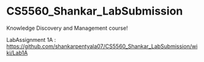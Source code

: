# CS5560_Shankar_LabSubmission
Knowledge Discovery and Management course!

 LabAssignment 1A : https://github.com/shankarpentyala07/CS5560_Shankar_LabSubmission/wiki/Lab1A
